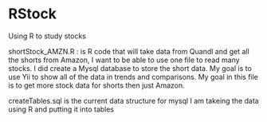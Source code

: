 # RStock
Using R to study stocks

shortStock_AMZN.R : is R code that will take data from Quandl and get all the shorts from Amazon, I want to be able to use one file to read many stocks. I did create a Mysql database to store the short data. My goal is to use Yii to show all of the data in trends and comparisons. My goal in this file is to get more stock data for shorts then just Amazon.

createTables.sql is the current data structure for mysql I am takeing the data using R and putting it into tables


